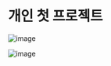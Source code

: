 <h1> 개인 첫 프로젝트 </h1>

![image](https://github.com/hoon1234/hoon1234.github.io/assets/85986176/91558f5b-7398-4896-94cc-ed4f431df216)


![image](https://github.com/hoon1234/hoon1234.github.io/assets/85986176/9311cff1-f3f7-4fc4-8c77-fddc892c3f34)

